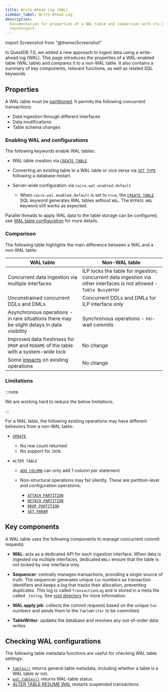 ```yaml
---
title: Write-Ahead Log (WAL)
sidebar_label: Write-Ahead Log
description:
  Documentation for properties of a WAL table and comparison with its non-WAL
  counterpart.
---
```


import Screenshot from "@theme/Screenshot"

In QuestDB 7.0, we added a new approach to ingest data using a write-ahead log
(WAL). This page introduces the properties of a WAL-enabled table (WAL table)
and compares it to a non-WAL table. It also contains a summary of key
components, relevant functions, as well as related SQL keywords.

## Properties

A WAL table must be [partitioned](/docs/concept/partitions/). It permits the
following concurrent transactions:

- Data ingestion through different interfaces
- Data modifications
- Table schema changes

### Enabling WAL and configurations

The following keywords enable WAL tables:

- WAL table creation via [`CREATE TABLE`](/docs/reference/sql/create-table/)

- Converting an existing table to a WAL table or vice versa via [`SET TYPE`](/docs/reference/sql/alter-table-set-type/) following a database restart.

- Server-wide configuration via `cairo.wal.enabled.default`
  - When `cairo.wal.enabled.default` is set to `true`, the
    [`CREATE TABLE`](/docs/reference/sql/create-table/) SQL keyword generates
    WAL tables without `WAL`. The `BYPASS WAL` keyword still works as expected.

Parallel threads to apply WAL data to the table storage can be configured, see
[WAL table configuration](/docs/reference/configuration/#wal-table-configurations)
for more details.

### Comparison

The following table highlights the main difference between a WAL and a non-WAL
table:

| WAL table                                                                                  | Non-WAL table                                                                                                        |
| ------------------------------------------------------------------------------------------ | -------------------------------------------------------------------------------------------------------------------- |
| Concurrent data ingestion via multiple interfaces                                          | ILP locks the table for ingestion; concurrent data ingestion via other interfaces is not allowed - `Table Busy`error |
| Unconstrained concurrent DDLs and DMLs                                                     | Concurrent DDLs and DMLs for ILP interface only                                                                      |
| Asynchronous operations - in rare situations there may be slight delays in data visibility | Synchronous operations - no-wait commits                                                                             |
| Improved data freshness for `DROP` and `RENAME` of the table with a system-wide lock       | No change                                                                                                            |
| Some [impacts](#limitations) on existing operations                                        | No change                                                                                                            |

### Limitations

:::note

We are working hard to reduce the below limitations.

:::

For a WAL table, the following existing operations may have different behaviors
from a non-WAL table:

- [`UPDATE`](/docs/reference/sql/update/)

  - No row count returned
  - No support for `JOIN`

- `ALTER TABLE`

  - [`ADD COLUMN`](/docs/reference/sql/alter-table-add-column/) can only add 1
    column per statement
  - Non-structural operations may fail silently. These are partition-level and
    configuration operations:

    - [`ATTACH PARTITION`](/docs/reference/sql/alter-table-attach-partition/)
    - [`DETACH PARTITION`](/docs/reference/sql/alter-table-detach-partition/)
    - [`DROP PARTITION`](/docs/reference/sql/alter-table-drop-partition/)
    - [`SET PARAM`](/docs/reference/sql/alter-table-set-param/)

## Key components

A WAL table uses the following components to manage concurrent commit requests:

- **WAL**: acts as a dedicated API for each ingestion interface. When data is
  ingested via multiple interfaces, dedicated `WALs` ensure that the table is
  not locked by one interface only.

- **Sequencer**: centrally manages transactions, providing a single source of
  truth. The sequencer generates unique `txn` numbers as transaction identifiers
  and keeps a log that tracks their allocation, preventing duplicates. This log
  is called `TransactionLog` and is stored in a meta file called `_txnlog`. See
  [root directory](/docs/concept/root-directory-structure/#db-directory) for
  more information.

- **WAL apply job**: collects the commit requests based on the unique `txn`
  numbers and sends them to the `TableWriter` to be committed.

- **TableWriter**: updates the database and resolves any out-of-order data
  writes.

<Screenshot
  alt="Diagram showing the sequencer allocating txn numbers to events cronologically"
  title="The sequencer allocates unique txn numbers to transactions from different WALs chronologically and serves as the single source of truth."
  height={435}
  src="/img/docs/concepts/wal_sequencer.png"
  width={745}
/>

<Screenshot
  alt="Diagram showing the WAL job application and WAL collect events and commit to QuestDB"
  title="The WAL job application collects the transactions sequencially for the TableWriter to commit to QuestDB."
  height={435}
  src="/img/docs/concepts/wal_process.png"
  width={745}
/>

## Checking WAL configurations

The following table metadata functions are useful for checking WAL table
settings:

- [`tables()`](/docs/reference/function/meta/#tables) returns general table
  metadata, including whether a table is a WAL table or not.
- [`wal_tables()`](/docs/reference/function/meta/#wal_tables) returns WAL-table
  status.
- [ALTER TABLE RESUME WAL](/docs/reference/sql/alter-table-resume-wal/) restarts
  suspended transactions.

<!-- ## See also -->
<!-- Adding links to blog posts etc -->
